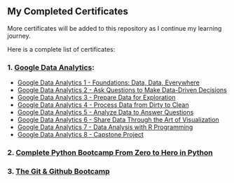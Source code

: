 ## My Completed Certificates

More certificates will be added to this repository as I continue my learning journey. 

Here is a complete list of certificates:

### 1. [Google Data Analytics](https://coursera.org/share/c9d1414dca70031df966576a09c47316):
* [Google Data Analytics 1 - Foundations: Data, Data, Everywhere](https://coursera.org/share/e337f014e7bebad5a8fa7f9e22fc57d9)
* [Google Data Analytics 2 - Ask Questions to Make Data-Driven Decisions](https://coursera.org/share/680afff5c80a0a61e9ee81b1225844aa)
* [Google Data Analytics 3 - Prepare Data for Exploration](https://coursera.org/share/36e2d5b4253f9b9d68b0dad3e34737f0)
* [Google Data Analytics 4 - Process Data from Dirty to Clean](https://coursera.org/share/1e55a8323741b62ca7250cdc71c22150)
* [Google Data Analytics 5 - Analyze Data to Answer Questions](https://coursera.org/share/1f11919cad460e694eb1412967f934e8)
* [Google Data Analytics 6 - Share Data Through the Art of Visualization](https://coursera.org/share/d1c4f7b33939b9afe79495ca903ad939)
* [Google Data Analytics 7 - Data Analysis with R Programming](https://coursera.org/share/add80545a0fbf2c938933afe8c085300)
* [Google Data Analytics 8 - Capstone Project](https://coursera.org/share/eb4e8f78d9555cb278e6fab911912c8e)

### 2. [Complete Python Bootcamp From Zero to Hero in Python](http://ude.my/UC-572adedd-3fe4-4906-b603-215fb4969800)

### 3. [The Git & Github Bootcamp](http://ude.my/UC-a5207a99-8ce8-49f3-9329-2edd9ca18240)
